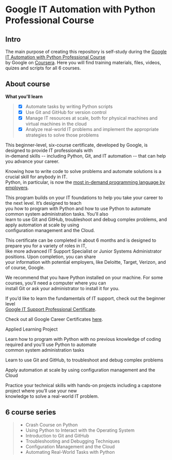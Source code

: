# Google IT Automation with Python Professional Course

## Intro

The main purpose of creating this repository is self-study during the [Google IT Automation with Python Professional Course](https://www.coursera.org/professional-certificates/google-it-automation)\
by Google on [Coursera](https://www.coursera.org/). Here you will find training materials, files, videos, quizes and scripts for all 6 courses.

## About course

**What you'll learn**

> - [x] Automate tasks by writing Python scripts
> - [x] Use Git and GitHub for version control
> - [x] Manage IT resources at scale, both for physical machines and virtual machines in the cloud
> - [x] Analyze real-world IT problems and implement the appropriate strategies to solve those problems

This beginner-level, six-course certificate, developed by Google, is designed to provide IT professionals with\
in-demand skills -- including Python, Git, and IT automation -- that can help you advance your career.

Knowing how to write code to solve problems and automate solutions is a crucial skill for anybody in IT.\
Python, in particular, is now the [most in-demand programming language by employers](https://insights.dice.com/2019/10/08/python-java-top-languages-employers/).

This program builds on your IT foundations to help you take your career to the next level. It’s designed to teach\
you how to program with Python and how to use Python to automate common system administration tasks. You'll also\
learn to use Git and GitHub, troubleshoot and debug complex problems, and apply automation at scale by using\
configuration management and the Cloud.

This certificate can be completed in about 6 months and is designed to prepare you for a variety of roles in IT,\
like more advanced IT Support Specialist or Junior Systems Administrator positions. Upon completion, you can share\
your information with potential employers, like Deloitte, Target, Verizon, and of course, Google.

We recommend that you have Python installed on your machine. For some courses, you’ll need a computer where you can\
install Git or ask your administrator to install it for you.

If you’d like to learn the fundamentals of IT support, check out the beginner level\
[Google IT Support Professional Certificate](https://www.coursera.org/professional-certificates/google-it-support).

Check out all Google Career Certificates [here](https://www.coursera.org/google-career-certificates).

Applied Learning Project

Learn how to program with Python with no previous knowledge of coding required and you’ll use Python to automate\
common system administration tasks

Learn to use Git and GitHub, to troubleshoot and debug complex problems

Apply automation at scale by using configuration management and the Cloud

Practice your technical skills with hands-on projects including a capstone project where you’ll use your new\
knowledge to solve a real-world IT problem.

## **6 course series**

> - Crash Course on Python
> - Using Python to Interact with the Operating System
> - Introduction to Git and GitHub
> - Troubleshooting and Debugging Techniques
> - Configuration Management and the Cloud
> - Automating Real-World Tasks with Python